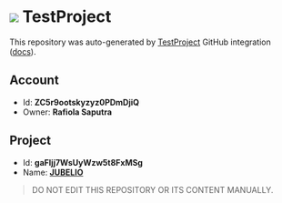 # ![](https://s3.amazonaws.com/storage-static.testproject.io/logos/TP-Logo-Square.svg) TestProject

This repository was auto-generated by [TestProject](https://testproject.io) GitHub integration ([docs](https://docs.testproject.io/testproject-integrations/github-integration)).

## Account
* Id: **ZC5r9ootskyzyz0PDmDjiQ**
* Owner: **Rafiola Saputra**

## Project
* Id: **gaFljj7WsUyWzw5t8FxMSg**
* Name: **[JUBELIO](https://app.testproject.io/#/projects/850015/tests)**

> DO NOT EDIT THIS REPOSITORY OR ITS CONTENT MANUALLY.